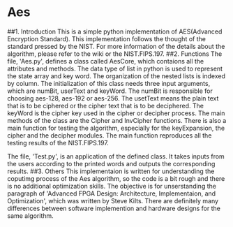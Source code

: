 # Aes
##1. Introduction
This is a simple python implementation of AES(Advanced Encryption Standard). This implementation follows the thought of the standard pressed by the NIST. For more information of the details about the algorithm, please refer to the wiki or the NIST.FIPS.197.
##2. Functions
The file, 'Aes.py', defines a class called AesCore, which contaions all the attributes and methods. The data type of list in python is used to represent the state array and key word. The organization of the nested lists is indexed by column. The initialization of this class needs three input arguments, which are numBit, userText and keyWord. The numBit is responsible for choosing aes-128, aes-192 or aes-256. The usetText means the plain text that is to be ciphered or the cipher text that is to be deciphered. The keyWord is the cipher key used in the cipher or decipher process. The main methods of the class are the Cipher and InvCipher functions. There is also a main function for testing the algorithm, especially for the keyExpansion, the cipher and the decipher modules. The main function reproduces all the testing results of the NIST.FIPS.197.

The file, 'Test.py', is an application of the defined class. It takes inputs from the users according to the printed words and outputs the corresponding results.
##3. Others
This implementaion is written for understanding the coputimg process of the Aes algorithm, so the code is a bit rough and there is no 
additional optimization skills. The objective is for unserstanding the paragraph of 'Advanced FPGA Design: Architecture, Implementaion, and Optimization', which was written by Steve Kilts. There are definitely many differences between software implemention and hardware designs for the same algorithm.
